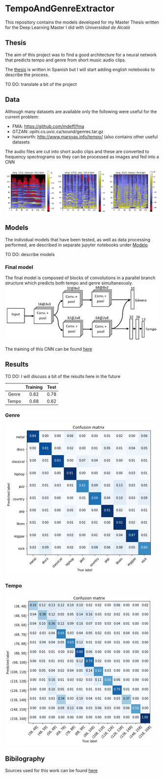 # TempoAndGenreExtractor

This repository contains the models developed for my Master Thesis written for the Deep Learning Master I did with *Universidad de Alcalá*

## Thesis

The aim of this project was to find a good architecture for a neural network that predicts tempo and genre from short music audio clips.

The [thesis](https://github.com/franciscojdg/TempoAndGenreExtractor/blob/master/Master%20Thesis/Memoria_TFM_DeepLearning_FranciscoJDuraGaliana.pdf) is written in Spanish but I will start adding english notebooks to describe the process.

TO DO: translate a bit of the project

## Data

Although many datasets are available only the following were useful for the current problem:
 - FMA: https://github.com/mdeff/fma
 - GTZAN: opihi.cs.uvic.ca/sound/genres.tar.gz
 - hainsworth: http://www.marsyas.info/tempo/ (also contains other useful datasets
 
 The audio files are cut into short audio clips and these are converted to frequency spectrograms so they can be processed as images and fed into a CNN
 
 ![spectrograms](https://github.com/franciscojdg/TempoAndGenreExtractor/blob/master/Master%20Thesis/Figures/espectrogramas_db2.png)
 
 ## Models
 
 The individual models that have been tested, as well as data processing performed, are described in separate jupyter notebooks under [Modelo](https://github.com/franciscojdg/TempoAndGenreExtractor/Modelo)
 
 TO DO: describe models
 
 ### Final model
 The final model is composed of blocks of convolutions in a parallel branch structure which predicts both tempo and genre simultaneously.
 ![Final model structure](https://github.com/franciscojdg/TempoAndGenreExtractor/blob/master/Master%20Thesis/Figures/arquitectura_mix.png)
 
 The training of this CNN can be found [here](https://github.com/franciscojdg/TempoAndGenreExtractor/blob/master/Modelo/Red_simple_para_prediccion_genero_y_tempo.ipynb)

 ## Results
 
TO DO: I will discuss a bit of the results here in the future

|       | Training | Test |
|:-----:|:--------:|:----:|
| Genre |   0.82   | 0.78 |
| Tempo |   0.68   | 0.62 |

### Genre
 ![genre confusion matrix](https://github.com/franciscojdg/TempoAndGenreExtractor/blob/master/Master%20Thesis/Figures/confusion_final_genero.png)
 
### Tempo
 ![tempo confusion matrix](https://github.com/franciscojdg/TempoAndGenreExtractor/blob/master/Master%20Thesis/Figures/confusion_final_tempo.png)
 
 ## Bibilography
 
Sources used for this work can be found [here](https://github.com/franciscojdg/TempoAndGenreExtractor/blob/master/Master%20Thesis/Master.bib)
